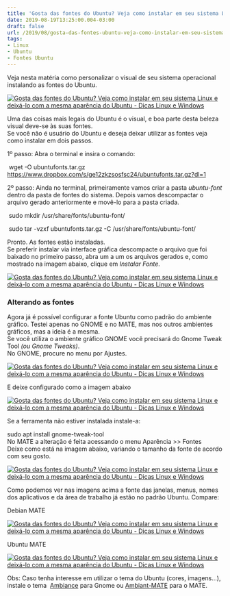 ```yaml
---
title: 'Gosta das fontes do Ubuntu? Veja como instalar em seu sistema Linux e deixá-lo com a mesma aparência do Ubuntu'
date: 2019-08-19T13:25:00.004-03:00
draft: false
url: /2019/08/gosta-das-fontes-ubuntu-veja-como-instalar-em-seu-sistema-linux-e-deixa-lo-com-a-mesma-aparencia-do-ubuntu.html
tags: 
- Linux
- Ubuntu
- Fontes Ubuntu
---
```


Veja nesta matéria como personalizar o visual de seu sistema operacional instalando as fontes do Ubuntu.

  
  
  
  

[![Gosta das fontes do Ubuntu? Veja como instalar em seu sistema Linux e deixá-lo com a mesma aparência do Ubuntu  - Dicas Linux e Windows](https://2.bp.blogspot.com/-aqmZDV6EQFA/XVttNTxYMOI/AAAAAAAAMKw/lJkltw1I9ccA1jjJ4XbEIquKGGmerVB4ACLcBGAs/s1600/Ubuntu-Fonts.png "Gosta das fontes do Ubuntu? Veja como instalar em seu sistema Linux e deixá-lo com a mesma aparência do Ubuntu  - Dicas Linux e Windows")](https://2.bp.blogspot.com/-aqmZDV6EQFA/XVttNTxYMOI/AAAAAAAAMKw/lJkltw1I9ccA1jjJ4XbEIquKGGmerVB4ACLcBGAs/s1600/Ubuntu-Fonts.png)

  

Uma das coisas mais legais do Ubuntu é o visual, e boa parte desta beleza visual deve-se às suas fontes.  
Se você não é usuário do Ubuntu e deseja deixar utilizar as fontes veja como instalar em dois passos.  
  
1º passo: Abra o terminal e insira o comando:  
  

 wget -O ubuntufonts.tar.gz https://www.dropbox.com/s/ge12zkzsosfsc24/ubuntufonts.tar.gz?dl=1

  
2º passo: Ainda no terminal, primeiramente vamos criar a pasta _ubuntu-font_ dentro da pasta de fontes do sistema. Depois vamos descompactar o arquivo gerado anteriormente e movê-lo para a pasta criada.  
  

 sudo mkdir /usr/share/fonts/ubuntu-font/

  

 sudo tar -vzxf ubuntufonts.tar.gz -C /usr/share/fonts/ubuntu-font/

  
Pronto. As fontes estão instaladas.  
Se preferir instalar via interface gráfica descompacte o arquivo que foi baixado no primeiro passo, abra um a um os arquivos gerados e, como mostrado na imagem abaixo, clique em _Instalar Fonte._  
  

[![Gosta das fontes do Ubuntu? Veja como instalar em seu sistema Linux e deixá-lo com a mesma aparência do Ubuntu  - Dicas Linux e Windows](https://4.bp.blogspot.com/-mMvBF4pcrvA/XVjeV2-AaRI/AAAAAAAAMJY/afJ_A3Kh9Eo1NycU9l6YgfuCjIt1nxLrwCLcBGAs/s640/Captura%2Bde%2Btela%2Bem%2B2019-08-18%2B02-09-58.png "Gosta das fontes do Ubuntu? Veja como instalar em seu sistema Linux e deixá-lo com a mesma aparência do Ubuntu  - Dicas Linux e Windows")](https://4.bp.blogspot.com/-mMvBF4pcrvA/XVjeV2-AaRI/AAAAAAAAMJY/afJ_A3Kh9Eo1NycU9l6YgfuCjIt1nxLrwCLcBGAs/s1600/Captura%2Bde%2Btela%2Bem%2B2019-08-18%2B02-09-58.png)

  

### Alterando as fontes

Agora já é possível configurar a fonte Ubuntu como padrão do ambiente gráfico. Testei apenas no GNOME e no MATE, mas nos outros ambientes gráficos, mas a ideia é a mesma.  
Se você utiliza o ambiente gráfico GNOME você precisará do Gnome Tweak Tool _(ou Gnome Tweaks)_.  
No GNOME, procure no menu por Ajustes.  
  

[![Gosta das fontes do Ubuntu? Veja como instalar em seu sistema Linux e deixá-lo com a mesma aparência do Ubuntu  - Dicas Linux e Windows](https://2.bp.blogspot.com/-51b9AxgXRkU/XVoPhwwpk0I/AAAAAAAAMJ4/JuOSeUS_op06VX0asPK874vr6z0_UBXhgCLcBGAs/s640/06.png "Gosta das fontes do Ubuntu? Veja como instalar em seu sistema Linux e deixá-lo com a mesma aparência do Ubuntu  - Dicas Linux e Windows")](https://2.bp.blogspot.com/-51b9AxgXRkU/XVoPhwwpk0I/AAAAAAAAMJ4/JuOSeUS_op06VX0asPK874vr6z0_UBXhgCLcBGAs/s1600/06.png)

  
E deixe configurado como a imagem abaixo  
  

[![Gosta das fontes do Ubuntu? Veja como instalar em seu sistema Linux e deixá-lo com a mesma aparência do Ubuntu  - Dicas Linux e Windows](https://2.bp.blogspot.com/-ZDyGxyVDlcw/XVoPh-WD3LI/AAAAAAAAMKA/5qgKuS-Ba0cn2aoGeXr199qQhZDZM72CwCLcBGAs/s640/05.png "Gosta das fontes do Ubuntu? Veja como instalar em seu sistema Linux e deixá-lo com a mesma aparência do Ubuntu  - Dicas Linux e Windows")](https://2.bp.blogspot.com/-ZDyGxyVDlcw/XVoPh-WD3LI/AAAAAAAAMKA/5qgKuS-Ba0cn2aoGeXr199qQhZDZM72CwCLcBGAs/s1600/05.png)

Se a ferramenta não estiver instalada instale-a:  
  
sudo apt install gnome-tweak-tool  
No MATE a alteração é feita acessando o menu Aparência >> Fontes  
Deixe como está na imagem abaixo, variando o tamanho da fonte de acordo com seu gosto.  
  

[![Gosta das fontes do Ubuntu? Veja como instalar em seu sistema Linux e deixá-lo com a mesma aparência do Ubuntu  - Dicas Linux e Windows](https://2.bp.blogspot.com/-N_R8qon2IHY/XVjlwWcVCWI/AAAAAAAAMJo/k0H3_zISNyQv8BijjGGw78mMHe1ARi8IACLcBGAs/s640/03.png "Gosta das fontes do Ubuntu? Veja como instalar em seu sistema Linux e deixá-lo com a mesma aparência do Ubuntu  - Dicas Linux e Windows")](https://2.bp.blogspot.com/-N_R8qon2IHY/XVjlwWcVCWI/AAAAAAAAMJo/k0H3_zISNyQv8BijjGGw78mMHe1ARi8IACLcBGAs/s1600/03.png)

  
Como podemos ver nas imagens acima a fonte das janelas, menus, nomes dos aplicativos e da área de trabalho já estão no padrão Ubuntu. Compare:

  
Debian MATE  

[![Gosta das fontes do Ubuntu? Veja como instalar em seu sistema Linux e deixá-lo com a mesma aparência do Ubuntu  - Dicas Linux e Windows](https://1.bp.blogspot.com/-bY6AuceQwnQ/XVjluKfK5lI/AAAAAAAAMJk/lygI1Rbfl7UuQ86Z24uoaKlOwg7h8dhKwCLcBGAs/s640/02.png "Gosta das fontes do Ubuntu? Veja como instalar em seu sistema Linux e deixá-lo com a mesma aparência do Ubuntu  - Dicas Linux e Windows")](https://1.bp.blogspot.com/-bY6AuceQwnQ/XVjluKfK5lI/AAAAAAAAMJk/lygI1Rbfl7UuQ86Z24uoaKlOwg7h8dhKwCLcBGAs/s1600/02.png)

  
Ubuntu MATE  

[![Gosta das fontes do Ubuntu? Veja como instalar em seu sistema Linux e deixá-lo com a mesma aparência do Ubuntu  - Dicas Linux e Windows](https://1.bp.blogspot.com/-IbntIqvl2n4/XVrHGBP40rI/AAAAAAAAMKg/bOAj4aiwq5k7xy8pIgIb24ufwbchdUwIwCLcBGAs/s640/004.png "Gosta das fontes do Ubuntu? Veja como instalar em seu sistema Linux e deixá-lo com a mesma aparência do Ubuntu  - Dicas Linux e Windows")](https://1.bp.blogspot.com/-IbntIqvl2n4/XVrHGBP40rI/AAAAAAAAMKg/bOAj4aiwq5k7xy8pIgIb24ufwbchdUwIwCLcBGAs/s1600/004.png)

  
Obs: Caso tenha interesse em utilizar o tema do Ubuntu (cores, imagens...), instale o tema  [Ambiance](https://www.dropbox.com/s/6qvzt7ufz7somr1/ubuntu-theme.tar.gz?dl=1) para Gnome ou [Ambiant-MATE](https://www.dropbox.com/s/q056kwyr3a5soln/ambiant-mate-orange.tar.gz?dl=1) para o MATE.